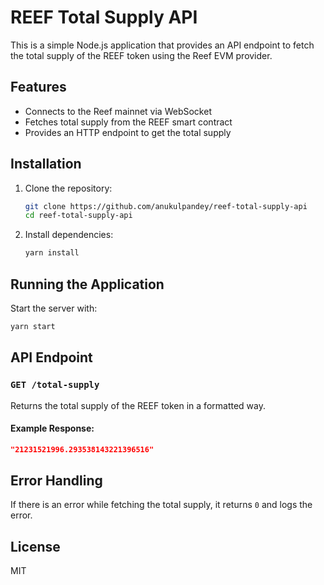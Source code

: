# REEF Total Supply API

This is a simple Node.js application that provides an API endpoint to fetch the total supply of the REEF token using the Reef EVM provider.

## Features
- Connects to the Reef mainnet via WebSocket
- Fetches total supply from the REEF smart contract
- Provides an HTTP endpoint to get the total supply

## Installation

1. Clone the repository:
   ```sh
   git clone https://github.com/anukulpandey/reef-total-supply-api
   cd reef-total-supply-api
   ```

2. Install dependencies:
   ```sh
   yarn install
   ```

## Running the Application

Start the server with:
```sh
yarn start
```

## API Endpoint

### `GET /total-supply`
Returns the total supply of the REEF token in a formatted way.

#### Example Response:
```json
"21231521996.293538143221396516"
```

## Error Handling
If there is an error while fetching the total supply, it returns `0` and logs the error.

## License
MIT

